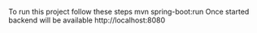 To run this project follow these steps
mvn spring-boot:run
Once started backend will be available
http://localhost:8080
